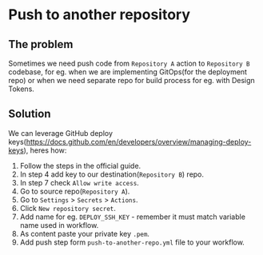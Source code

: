 # Push to another repository

## The problem
Sometimes we need push code from `Repository A` 
action to `Repository B` codebase, for eg. when we are implementing
GitOps(for the deployment repo) or when we need separate repo for build
process for eg. with Design Tokens.

## Solution
We can leverage GitHub deploy keys(https://docs.github.com/en/developers/overview/managing-deploy-keys), heres how:
1) Follow the steps in the official guide.
2) In step 4 add key to our destination(`Repository B`) repo.
3) In step 7 check `Allow write access`.
4) Go to source repo(`Repository A`).
5) Go to `Settings` > `Secrets` > `Actions`.
6) Click `New repository secret`.
7) Add name for eg. `DEPLOY_SSH_KEY` - remember it must match variable name used in workflow.
8) As content paste your private key `.pem`.
9) Add push step form `push-to-another-repo.yml` file to your workflow.
